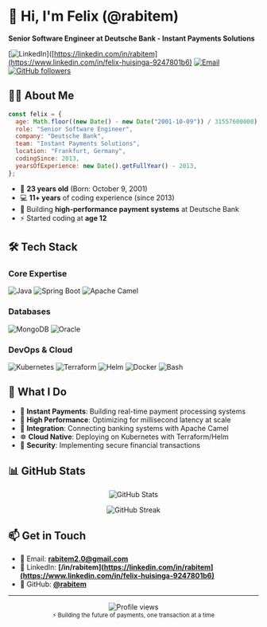 # 👋 Hi, I'm Felix (@rabitem)

**Senior Software Engineer at Deutsche Bank - Instant Payments Solutions**

[![LinkedIn](https://img.shields.io/badge/-LinkedIn-0077B5?style=flat&logo=linkedin)]([https://linkedin.com/in/rabitem](https://www.linkedin.com/in/felix-huisinga-9247801b6)
[![Email](https://img.shields.io/badge/-Email-D14836?style=flat&logo=gmail)](mailto:rabitem2.0@gmail.com)
[![GitHub followers](https://img.shields.io/github/followers/rabitem?style=flat&logo=github)](https://github.com/rabitem)

## 👨‍💻 About Me

```javascript
const felix = {
  age: Math.floor((new Date() - new Date("2001-10-09")) / 31557600000), // Currently 23
  role: "Senior Software Engineer",
  company: "Deutsche Bank",
  team: "Instant Payments Solutions",
  location: "Frankfurt, Germany",
  codingSince: 2013,
  yearsOfExperience: new Date().getFullYear() - 2013,
};
```

- 🎂 **23 years old** (Born: October 9, 2001)
- 💻 **11+ years** of coding experience (since 2013)
- 🏦 Building **high-performance payment systems** at Deutsche Bank
- ⚡ Started coding at **age 12**

## 🛠️ Tech Stack

### Core Expertise

![Java](https://img.shields.io/badge/Java-ED8B00?style=for-the-badge&logo=openjdk&logoColor=white)
![Spring Boot](https://img.shields.io/badge/Spring_Boot-6DB33F?style=for-the-badge&logo=spring&logoColor=white)
![Apache Camel](https://img.shields.io/badge/Apache_Camel-FE6902?style=for-the-badge&logo=apache&logoColor=white)

### Databases

![MongoDB](https://img.shields.io/badge/MongoDB-47A248?style=for-the-badge&logo=mongodb&logoColor=white)
![Oracle](https://img.shields.io/badge/Oracle-F80000?style=for-the-badge&logo=oracle&logoColor=white)

### DevOps & Cloud

![Kubernetes](https://img.shields.io/badge/Kubernetes-326CE5?style=for-the-badge&logo=kubernetes&logoColor=white)
![Terraform](https://img.shields.io/badge/Terraform-7B42BC?style=for-the-badge&logo=terraform&logoColor=white)
![Helm](https://img.shields.io/badge/Helm-0F1689?style=for-the-badge&logo=helm&logoColor=white)
![Docker](https://img.shields.io/badge/Docker-2496ED?style=for-the-badge&logo=docker&logoColor=white)
![Bash](https://img.shields.io/badge/Bash-4EAA25?style=for-the-badge&logo=gnu-bash&logoColor=white)

## 💼 What I Do

- 🏦 **Instant Payments**: Building real-time payment processing systems
- 🚀 **High Performance**: Optimizing for millisecond latency at scale
- 🔄 **Integration**: Connecting banking systems with Apache Camel
- ☸️ **Cloud Native**: Deploying on Kubernetes with Terraform/Helm
- 🔐 **Security**: Implementing secure financial transactions

## 📊 GitHub Stats

<p align="center">
  <img src="https://github-readme-stats.vercel.app/api?username=rabitem&show_icons=true&theme=dark&hide_border=true" alt="GitHub Stats" />
</p>

<p align="center">
  <img src="https://github-readme-streak-stats.herokuapp.com/?user=rabitem&theme=dark&hide_border=true" alt="GitHub Streak" />
</p>

## 📫 Get in Touch

- 📧 Email: **[rabitem2.0@gmail.com](mailto:rabitem2.0@gmail.com)**
- 💼 LinkedIn: **[/in/rabitem](https://linkedin.com/in/rabitem](https://www.linkedin.com/in/felix-huisinga-9247801b6)**
- 🐙 GitHub: **[@rabitem](https://github.com/rabitem)**

---

<p align="center">
  <img src="https://komarev.com/ghpvc/?username=rabitem&color=blue" alt="Profile views" />
  <br>
  <sub>⚡ Building the future of payments, one transaction at a time</sub>
</p>
